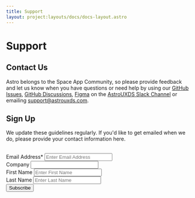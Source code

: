 ```yaml
---
title: Support
layout: project:layouts/docs/docs-layout.astro
---
```


# Support

## Contact Us

Astro belongs to the Space App Community, so please provide feedback and let us know when you have questions or need help by using our [GitHub Issues](https://github.com/RocketCommunicationsInc/astro/issues), [GitHub Discussions](https://github.com/RocketCommunicationsInc/astro/discussions), [Figma](https://www.figma.com/@astrouxds) on the [AstroUXDS Slack Channel](https://astrouxds.slack.com) or emailing support@astrouxds.com.

## Sign Up

We update these guidelines regularly. If you'd like to get emailed when we do, please provide your contact information here.

<br />

<section class="p-signup-support" class="support__email-signup">
    <link href="/src/components/home/signup/home-signup.css" rel="stylesheet"
        type="text/css">
    <div id="mc_embed_signup">
        <form action="https://rocketcom.us12.list-manage.com/subscribe/post" method="GET" id="mc-embedded-subscribe-form"  name="mc-embedded-subscribe-form" class="validate" target="_blank"
            novalidate="novalidate">
            <div id="mc_embed_signup_scroll" class="p-signup-form-control">
                <div class="mc-field-layout">
                    <div class="mc-field-group" class="p-signup-content">
                        <label for="mce-EMAIL">Email Address*</label>
                        <input type="email" value="" name="EMAIL" class="required email" id="mce-EMAIL" placeholder="Enter Email Address"
                            aria-required="true">
                    </div>
                    <div class="mc-field-group">
                        <label for="mce-COMPANY">Company</label>
                        <input type="text" value="" name="COMPANY" id="mce-COMPANY">
                    </div>
                </div>
                <div class="mc-field-layout">
                    <div class="mc-field-group">
                        <label for="mce-FNAME">First Name</label>
                        <input type="text" value="" name="FNAME" id="mce-FNAME" placeholder="Enter First Name">
                    </div>
                    <div class="mc-field-group">
                        <label for="mce-LNAME">Last Name</label>
                        <input type="text" value="" name="LNAME" id="mce-LNAME" placeholder="Enter Last Name">
                    </div>
                </div>
                <div id="mce-responses" class="clear">
                    <div class="response" id="mce-error-response" style="display:none"></div>
                    <div class="response" id="mce-success-response" style="display:none"></div>
                </div>
                <div style="position: absolute; left: -5000px;" aria-hidden="true"><input type="text"
                        name="b_f067e558ee805172850a87843_c1af406c10" tabindex="-1" value="">
                </div>
            </div>
            <div><input type="submit" value="Subscribe" name="subscribe" id="mc-embedded-subscribe" class="submit-support-button"></div>
            <input type="hidden" name="id" value="c1af406c10" />
            <input type="hidden" name="u" value="f067e558ee805172850a87843" />
            <input type="hidden" name="b_f067e558ee805172850a87843_c1af406c10" />
        </form>
    </div>
    <script type="text/javascript" src="//s3.amazonaws.com/downloads.mailchimp.com/js/mc-validate.js">
    </script>
</section>